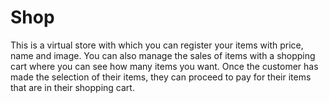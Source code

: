 # Shop
This is a virtual store with which you can register your items with price, name and image. You can also manage the sales of items with a shopping cart where you can see how many items you want. Once the customer has made the selection of their items, they can proceed to pay for their items that are in their shopping cart.
